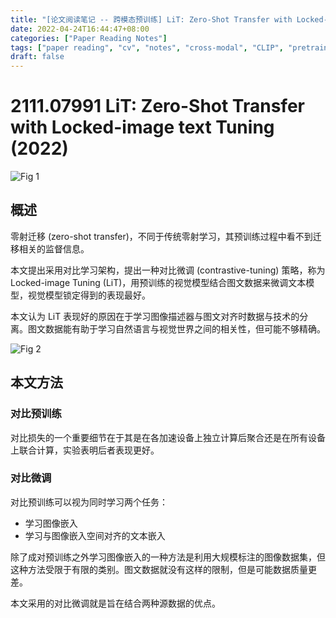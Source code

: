 ```yaml
---
title: "[论文阅读笔记 -- 跨模态预训练] LiT: Zero-Shot Transfer with Locked-image text Tuning (2022)"
date: 2022-04-24T16:44:47+08:00
categories: ["Paper Reading Notes"]
tags: ["paper reading", "cv", "notes", "cross-modal", "CLIP", "pretraining"]
draft: false
---
```


# 2111.07991 LiT: Zero-Shot Transfer with Locked-image text Tuning (2022)

![Fig 1](/images/2022/PRN222/1.png)

## 概述

零射迁移 (zero-shot transfer)，不同于传统零射学习，其预训练过程中看不到迁移相关的监督信息。  

本文提出采用对比学习架构，提出一种对比微调 (contrastive-tuning) 策略，称为 Locked-image Tuning (LiT)，用预训练的视觉模型结合图文数据来微调文本模型，视觉模型锁定得到的表现最好。  

本文认为 LiT 表现好的原因在于学习图像描述器与图文对齐时数据与技术的分离。图文数据能有助于学习自然语言与视觉世界之间的相关性，但可能不够精确。  

![Fig 2](/images/2022/PRN222/2.png)

## 本文方法

### 对比预训练

对比损失的一个重要细节在于其是在各加速设备上独立计算后聚合还是在所有设备上联合计算，实验表明后者表现更好。  

### 对比微调

对比预训练可以视为同时学习两个任务：  
+ 学习图像嵌入
+ 学习与图像嵌入空间对齐的文本嵌入

除了成对预训练之外学习图像嵌入的一种方法是利用大规模标注的图像数据集，但这种方法受限于有限的类别。图文数据就没有这样的限制，但是可能数据质量更差。  

本文采用的对比微调就是旨在结合两种源数据的优点。  

